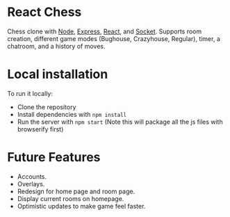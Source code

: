 # React Chess
Chess clone with [Node](http://nodejs.org/), [Express](http://expressjs.com/), [React](http://facebook.github.io/react/), and [Socket](socket.io/). Supports room creation, different game modes (Bughouse, Crazyhouse, Regular), timer, a chatroom, and a history of moves.

# Local installation
To run it locally:
* Clone the repository
* Install dependencies with ```npm install```
* Run the server with ```npm start``` (Note this will package all the js files with browserify first)

# Future Features
 - Accounts.
 - Overlays.
 - Redesign for home page and room page.
 - Display current rooms on homepage.
 - Optimistic updates to make game feel faster.
